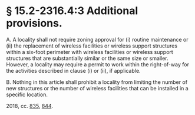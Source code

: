# § 15.2-2316.4:3 Additional provisions.

<p>A. A locality shall not require zoning approval for (i) routine maintenance or (ii) the replacement of wireless facilities or wireless support structures within a six-foot perimeter with wireless facilities or wireless support structures that are substantially similar or the same size or smaller. However, a locality may require a permit to work within the right-of-way for the activities described in clause (i) or (ii), if applicable.</p><p>B. Nothing in this article shall prohibit a locality from limiting the number of new structures or the number of wireless facilities that can be installed in a specific location.</p><p>2018, cc. <a href='http://lis.virginia.gov/cgi-bin/legp604.exe?181+ful+CHAP0835'>835</a>, <a href='http://lis.virginia.gov/cgi-bin/legp604.exe?181+ful+CHAP0844'>844</a>.</p>